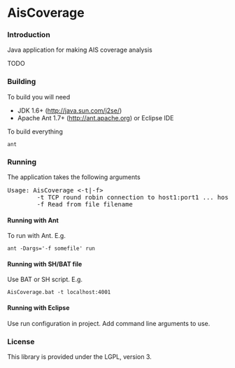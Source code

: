 AisCoverage
======

### Introduction ###

Java application for making AIS coverage analysis

TODO

### Building ###

To build you will need

* JDK 1.6+ (http://java.sun.com/j2se/)
* Apache Ant 1.7+ (http://ant.apache.org) or Eclipse IDE

To build everything
 
	ant 
	
### Running ###

The application takes the following arguments

<pre>
Usage: AisCoverage <-t|-f> <filename/host1:port1,...,hostN,portN>
        -t TCP round robin connection to host1:port1 ... hostN:portN
        -f Read from file filename
</pre>

#### Running with Ant ####

To run with Ant. E.g.

    ant -Dargs='-f somefile' run

#### Running with SH/BAT file ####

Use BAT or SH script. E.g.

    AisCoverage.bat -t localhost:4001
    
#### Running with Eclipse ####

Use run configuration in project. Add command line arguments to use.

### License ###

This library is provided under the LGPL, version 3.